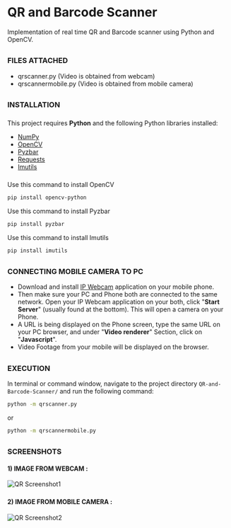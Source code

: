 # QR and Barcode Scanner

Implementation of real time QR and Barcode scanner using Python and OpenCV.

##
### FILES ATTACHED
- qrscanner.py (Video is obtained from webcam)
- qrscannermobile.py (Video is obtained from mobile camera)

##
### INSTALLATION

###
This project requires **Python** and the following Python libraries installed:

- [NumPy](http://www.numpy.org/)
- [OpenCV](https://opencv.org/)
- [Pyzbar](https://pypi.org/project/pyzbar/)
- [Requests](https://pypi.org/project/requests/)
- [Imutils](https://pypi.org/project/imutils/)

###
Use this command to install OpenCV
```bash
pip install opencv-python
```

Use this command to install Pyzbar
```bash
pip install pyzbar
```

Use this command to install Imutils
```bash
pip install imutils
```
##
### CONNECTING MOBILE CAMERA TO PC

- Download and install [IP Webcam](https://play.google.com/store/apps/details?id=com.pas.webcam&hl=en) application on your mobile phone.
- Then make sure your PC and Phone both are connected to the same network. Open your IP Webcam application on your both, click "**Start Server**" (usually found at the bottom). This will open a camera on your Phone.
- A URL is being displayed on the Phone screen, type the same URL on your PC browser, and under "**Video renderer**" Section, click on "**Javascript**".
- Video Footage from your mobile will be displayed on the browser.

##
### EXECUTION

In terminal or command window, navigate to the project directory `QR-and-Barcode-Scanner/` and run the following command:
```bash
python -m qrscanner.py
```
or

```bash
python -m qrscannermobile.py
```

##
### SCREENSHOTS

#### 1) IMAGE FROM WEBCAM :
![QR Screenshot1](https://user-images.githubusercontent.com/80042740/118488356-46932780-b739-11eb-9c6f-bf7c11274bd0.png)

###
#### 2) IMAGE FROM MOBILE CAMERA :
![QR Screenshot2](https://user-images.githubusercontent.com/80042740/118522923-3a6b9200-b75a-11eb-8dac-8692df47375d.png)
